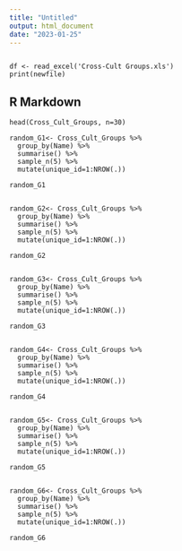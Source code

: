 ```yaml
---
title: "Untitled"
output: html_document
date: "2023-01-25"
---
```

``` {R start}

df <- read_excel('Cross-Cult Groups.xls')
print(newfile)
``` 
## R Markdown


``` {R data-}
head(Cross_Cult_Groups, n=30)
``` 

``` {R group1}
random_G1<- Cross_Cult_Groups %>% 
  group_by(Name) %>% 
  summarise() %>% 
  sample_n(5) %>% 
  mutate(unique_id=1:NROW(.))
 
random_G1
``` 

``` {R group2}

random_G2<- Cross_Cult_Groups %>% 
  group_by(Name) %>% 
  summarise() %>% 
  sample_n(5) %>% 
  mutate(unique_id=1:NROW(.))
 
random_G2
``` 

``` {R group3}

random_G3<- Cross_Cult_Groups %>% 
  group_by(Name) %>% 
  summarise() %>% 
  sample_n(5) %>% 
  mutate(unique_id=1:NROW(.))
 
random_G3
``` 

``` {R group4}

random_G4<- Cross_Cult_Groups %>% 
  group_by(Name) %>% 
  summarise() %>% 
  sample_n(5) %>% 
  mutate(unique_id=1:NROW(.))
 
random_G4
``` 

``` {R group5}

random_G5<- Cross_Cult_Groups %>% 
  group_by(Name) %>% 
  summarise() %>% 
  sample_n(5) %>% 
  mutate(unique_id=1:NROW(.))
 
random_G5
``` 

``` {R group6}

random_G6<- Cross_Cult_Groups %>% 
  group_by(Name) %>% 
  summarise() %>% 
  sample_n(5) %>% 
  mutate(unique_id=1:NROW(.))
 
random_G6
``` 
